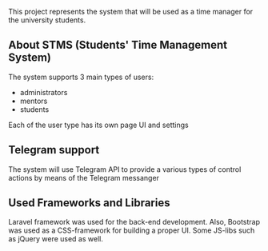 This project represents the system that will be used as a time manager for the university students.

## About STMS (Students' Time Management System)

The system supports 3 main types of users:
- administrators
- mentors
- students

Each of the user type has its own page UI and settings

## Telegram support

The system will use Telegram API to provide a various types of control actions by means of the Telegram messanger

## Used Frameworks and Libraries

Laravel framework was used for the back-end development.
Also, Bootstrap was used as a CSS-framework for building a proper UI.
Some JS-libs such as jQuery were used as well.